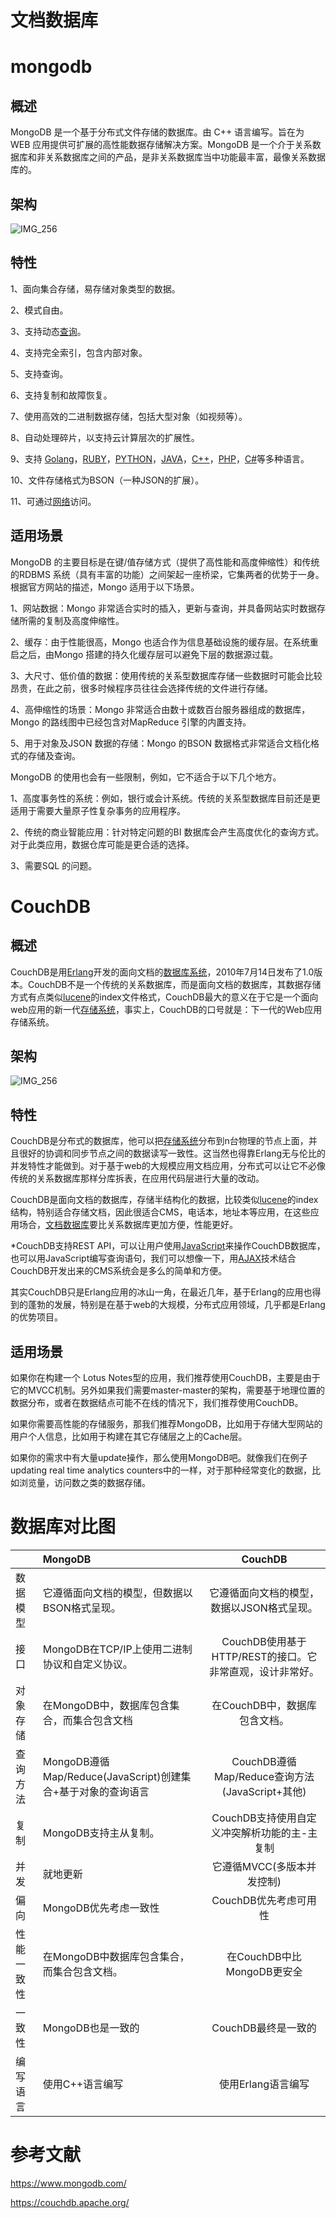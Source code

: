 ﻿<!--
 * @Author: wangzhichiao<https://github.com/wzc570738205>
 * @Date: 2021-03-29 15:29:32
 * @LastEditors: wangzhichiao<https://github.com/wzc570738205>
 * @LastEditTime: 2021-03-29 15:30:33
-->
# **文档数据库**
# **mongodb**
## **概述**
MongoDB 是一个基于分布式文件存储的数据库。由 C++ 语言编写。旨在为 WEB 应用提供可扩展的高性能数据存储解决方案。MongoDB 是一个介于关系数据库和非关系数据库之间的产品，是非关系数据库当中功能最丰富，最像关系数据库的。
## **架构**
![IMG\_256](/images/jianzhi/Aspose.Words.673c07ef-7901-4eb2-b389-19d4dd9471e3.001.png)
## **特性**
1、面向集合存储，易存储对象类型的数据。

2、模式自由。

3、支持动态[查询](https://baike.baidu.com/item/%E6%9F%A5%E8%AF%A2)。

4、支持完全索引，包含内部对象。

5、支持查询。

6、支持复制和故障恢复。

7、使用高效的二进制数据存储，包括大型对象（如视频等）。

8、自动处理碎片，以支持云计算层次的扩展性。

9、支持 [Golang](https://baike.baidu.com/item/Golang/2215139)，[RUBY](https://baike.baidu.com/item/RUBY)，[PYTHON](https://baike.baidu.com/item/PYTHON)，[JAVA](https://baike.baidu.com/item/JAVA)，[C++](https://baike.baidu.com/item/C++)，[PHP](https://baike.baidu.com/item/PHP)，[C#](https://baike.baidu.com/item/C%23)等多种语言。

10、文件存储格式为BSON（一种JSON的扩展）。

11、可通过[网络](https://baike.baidu.com/item/%E7%BD%91%E7%BB%9C)访问。
## **适用场景**
MongoDB 的主要目标是在键/值存储方式（提供了高性能和高度伸缩性）和传统的RDBMS 系统（具有丰富的功能）之间架起一座桥梁，它集两者的优势于一身。根据官方网站的描述，Mongo 适用于以下场景。

1、网站数据：Mongo 非常适合实时的插入，更新与查询，并具备网站实时数据存储所需的复制及高度伸缩性。

2、缓存：由于性能很高，Mongo 也适合作为信息基础设施的缓存层。在系统重启之后，由Mongo 搭建的持久化缓存层可以避免下层的数据源过载。

3、大尺寸、低价值的数据：使用传统的关系型数据库存储一些数据时可能会比较昂贵，在此之前，很多时候程序员往往会选择传统的文件进行存储。

4、高伸缩性的场景：Mongo 非常适合由数十或数百台服务器组成的数据库，Mongo 的路线图中已经包含对MapReduce 引擎的内置支持。

5、用于对象及JSON 数据的存储：Mongo 的BSON 数据格式非常适合文档化格式的存储及查询。

MongoDB 的使用也会有一些限制，例如，它不适合于以下几个地方。

1、高度事务性的系统：例如，银行或会计系统。传统的关系型数据库目前还是更适用于需要大量原子性复杂事务的应用程序。

2、传统的商业智能应用：针对特定问题的BI 数据库会产生高度优化的查询方式。对于此类应用，数据仓库可能是更合适的选择。

3、需要SQL 的问题。
# **CouchDB**
## **概述**
CouchDB是用[Erlang](https://baike.baidu.com/item/Erlang)开发的面向文档的[数据库系统](https://baike.baidu.com/item/%E6%95%B0%E6%8D%AE%E5%BA%93%E7%B3%BB%E7%BB%9F)，2010年7月14日发布了1.0版本。CouchDB不是一个传统的关系数据库，而是面向文档的数据库，其数据存储方式有点类似[lucene](https://baike.baidu.com/item/lucene)的index文件格式，CouchDB最大的意义在于它是一个面向web应用的新一代[存储系统](https://baike.baidu.com/item/%E5%AD%98%E5%82%A8%E7%B3%BB%E7%BB%9F)，事实上，CouchDB的口号就是：下一代的Web应用存储系统。
## **架构**
![IMG\_256](/images/jianzhi/Aspose.Words.673c07ef-7901-4eb2-b389-19d4dd9471e3.002.png)
## **特性**
CouchDB是分布式的数据库，他可以把[存储系统](https://baike.baidu.com/item/%E5%AD%98%E5%82%A8%E7%B3%BB%E7%BB%9F)分布到n台物理的节点上面，并且很好的协调和同步节点之间的数据读写一致性。这当然也得靠Erlang无与伦比的并发特性才能做到。对于基于web的大规模应用文档应用，分布式可以让它不必像传统的关系数据库那样分库拆表，在应用代码层进行大量的改动。

CouchDB是面向文档的数据库，存储半结构化的数据，比较类似[lucene](https://baike.baidu.com/item/lucene)的index结构，特别适合存储文档，因此很适合CMS，电话本，地址本等应用，在这些应用场合，[文档数据库](https://baike.baidu.com/item/%E6%96%87%E6%A1%A3%E6%95%B0%E6%8D%AE%E5%BA%93)要比关系数据库更加方便，性能更好。

\*CouchDB支持REST API，可以让用户使用[JavaScript](https://baike.baidu.com/item/JavaScript)来操作CouchDB数据库，也可以用JavaScript编写查询语句，我们可以想像一下，用[AJAX](https://baike.baidu.com/item/AJAX)技术结合CouchDB开发出来的CMS系统会是多么的简单和方便。

其实CouchDB只是Erlang应用的冰山一角，在最近几年，基于Erlang的应用也得到的蓬勃的发展，特别是在基于web的大规模，分布式应用领域，几乎都是Erlang的优势项目。
## **适用场景**
如果你在构建一个 Lotus Notes型的应用，我们推荐使用CouchDB，主要是由于它的MVCC机制。另外如果我们需要master-master的架构，需要基于地理位置的数据分布，或者在数据结点可能不在线的情况下，我们推荐使用CouchDB。

如果你需要高性能的存储服务，那我们推荐MongoDB，比如用于存储大型网站的用户个人信息，比如用于构建在其它存储层之上的Cache层。

如果你的需求中有大量update操作，那么使用MongoDB吧。就像我们在例子updating real time analytics counters中的一样，对于那种经常变化的数据，比如浏览量，访问数之类的数据存储。
# **数据库对比图**

||MongoDB|CouchDB|
| - | :- | :-: |
|数据模型|它遵循面向文档的模型，但数据以BSON格式呈现。|它遵循面向文档的模型，数据以JSON格式呈现。|
|接口|MongoDB在TCP/IP上使用二进制协议和自定义协议。|CouchDB使用基于HTTP/REST的接口。它非常直观，设计非常好。|
|对象存储|在MongoDB中，数据库包含集合，而集合包含文档|在CouchDB中，数据库包含文档。|
|查询方法|MongoDB遵循Map/Reduce(JavaScript)创建集合+基于对象的查询语言|CouchDB遵循Map/Reduce查询方法(JavaScript+其他)|
|复制|MongoDB支持主从复制。|CouchDB支持使用自定义冲突解析功能的主-主复制|
|并发|就地更新|它遵循MVCC(多版本并发控制)|
|偏向|MongoDB优先考虑一致性|CouchDB优先考虑可用性|
|性能一致性|在MongoDB中数据库包含集合，而集合包含文档。|在CouchDB中比MongoDB更安全|
|一致性|MongoDB也是一致的|CouchDB最终是一致的|
|编写语言|使用C++语言编写|使用Erlang语言编写|

# **参考文献**
<https://www.mongodb.com/>

<https://couchdb.apache.org/>

